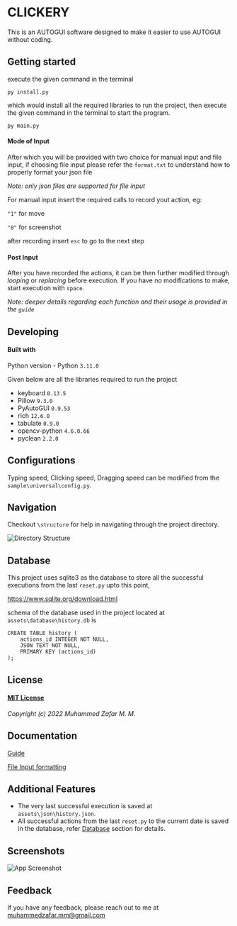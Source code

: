 # CLICKERY

This is an AUTOGUI software designed to make it easier to use AUTOGUI without coding.


## Getting started

execute the given command in the terminal

```py install.py```

which would install all the required libraries to run the project, then execute the given command in the terminal to start the program.

```py main.py```
#### Mode of Input

After which you will be provided with two choice for manual input and file input, if choosing file input please refer the ```format.txt``` to understand how to properly format your json file

 *Note: only json files are supported for file input*

 For manual input insert the required calls to record yout action, eg:
 
  ```"1"``` for move

   ```"0"``` for screenshot

   after recording insert ```esc``` to go to the next step

   #### Post Input
   After you have recorded the actions, it can be then further modified through *looping* or *replacing* before execution. If you have no modifications to make, start execution with ```space```.

   *Note: deeper details regarding each function and their usage is provided in the ```guide```*

## Developing

#### Built with
Python version - Python ```3.11.0```

Given below are all the libraries required to run the project

- keyboard ```0.13.5```
- Pillow ```9.3.0```
- PyAutoGUI ```0.9.53```
- rich ```12.6.0```
- tabulate ```0.9.0```
- opencv-python ```4.6.0.66```
- pyclean ```2.2.0```


## Configurations

Typing speed, Clicking speed, Dragging speed can be modified from the ```sample\universal\config.py```.
## Navigation

 Checkout ```\structure``` for help in navigating through the project directory.
 
 
 ![Directory Structure](https://raw.githubusercontent.com/MZaFaRM/CLICKERY/5b1a869ad83411e924052c6d1e7e95460556fb4b/structure/structure.dot.svg)
 
## Database

This project uses sqlite3 as the database to store all the successful executions from the last ```reset.py``` upto this point,

https://www.sqlite.org/download.html

schema of the database used in the project located at ```assets\database\history.db``` is
```
CREATE TABLE history (
    actions_id INTEGER NOT NULL,
    JSON TEXT NOT NULL,
    PRIMARY KEY (actions_id)
);
```
## License

#### [MIT License](https://github.com/MZaFaRM/CLICKERY/blob/main/LICENSE)
*Copyright (c) 2022 Muhammed Zafar M. M.*
## Documentation

[Guide](https://linktodocumentation)

[File Input formatting](guide.json)


## Additional Features

- The very last successful execution is saved at ```assets\json\history.json```.
- All successful actions from the last ```reset.py``` to the current date is saved in the database, refer [Database](https://github.com/MZaFaRM/CLICKERY/blob/main/README.md#database) section for details.


## Screenshots

![App Screenshot](https://via.placeholder.com/468x300?text=App+Screenshot+Here)


## Feedback

If you have any feedback, please reach out to me at muhammedzafar.mm@gmail.com

